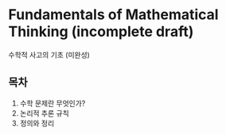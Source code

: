 # Fundamentals of Mathematical Thinking (incomplete draft)

수학적 사고의 기초 (미완성)

## 목차

1. 수학 문제란 무엇인가?
2. 논리적 추론 규칙
3. 정의와 정리
